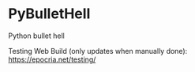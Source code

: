 # PyBulletHell
 Python bullet hell

Testing Web Build (only updates when manually done): https://epocria.net/testing/
